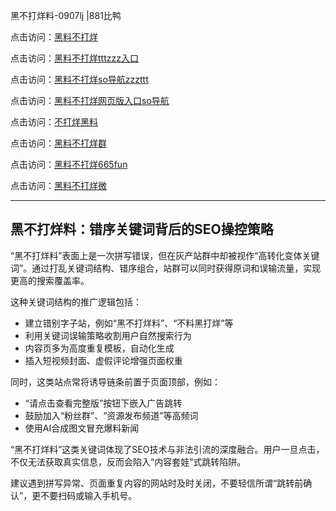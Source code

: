 黑不打烊料-0907lj |881比鸭

点击访问：<a href="https://heiliaolvzlu3.pages.dev">黑料不打烊</a>  

点击访问：<a href="https://heiliaoyvnrda.pages.dev">黑料不打烊tttzzz入口</a>  

点击访问：<a href="https://heiliao5s28gk.pages.dev">黑料不打烊so导航zzzttt</a>  

点击访问：<a href="https://heiliaoxrq8i9.pages.dev">黑料不打烊网页版入口so导航</a>  

点击访问：<a href="https://heiliaokof3cy.pages.dev">不打烊黑料</a>  

点击访问：<a href="https://heiliaoxfe5rb.pages.dev">黑料不打烊群</a>  

点击访问：<a href="https://heiliaoryrhyu.pages.dev">黑料不打烊665fun</a>  

点击访问：<a href="https://heiliao9wsbg3.pages.dev">黑料不打烊微</a>  

---

## 黑不打烊料：错序关键词背后的SEO操控策略

“黑不打烊料”表面上是一次拼写错误，但在灰产站群中却被视作“高转化变体关键词”。通过打乱关键词结构、错序组合，站群可以同时获得原词和误输流量，实现更高的搜索覆盖率。

这种关键词结构的推广逻辑包括：
- 建立错别字子站，例如“黑不打烊料”、“不料黑打烊”等  
- 利用关键词误输策略收割用户自然搜索行为  
- 内容页多为高度重复模板，自动化生成  
- 插入短视频封面、虚假评论增强页面权重

同时，这类站点常将诱导链条前置于页面顶部，例如：
- “请点击查看完整版”按钮下嵌入广告跳转  
- 鼓励加入“粉丝群”、“资源发布频道”等高频词  
- 使用AI合成图文冒充爆料新闻

“黑不打烊料”这类关键词体现了SEO技术与非法引流的深度融合。用户一旦点击，不仅无法获取真实信息，反而会陷入“内容套娃”式跳转陷阱。

建议遇到拼写异常、页面重复内容的网站时及时关闭，不要轻信所谓“跳转前确认”，更不要扫码或输入手机号。

